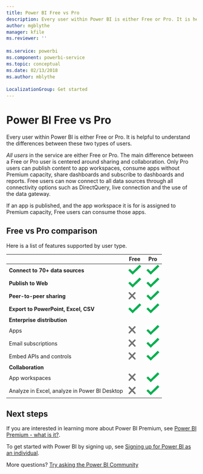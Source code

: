 ```yaml
---
title: Power BI Free vs Pro
description: Every user within Power BI is either Free or Pro. It is helpful to understand the differences between these two types of users..
author: mgblythe
manager: kfile
ms.reviewer: ''

ms.service: powerbi
ms.component: powerbi-service
ms.topic: conceptual
ms.date: 02/13/2018
ms.author: mblythe

LocalizationGroup: Get started
---
```

# Power BI Free vs Pro
Every user within Power BI is either Free or Pro. It is helpful to understand the differences between these two types of users.

*All users* in the service are either Free or Pro. The main difference between a Free or Pro user is centered around sharing and collaboration. Only Pro users can publish content to app workspaces, consume apps without Premium capacity, share dashboards and subscribe to dashboards and reports. Free users can now connect to all data sources through all connectivity options such as DirectQuery, live connection and the use of the data gateway.

If an app is published, and the app workspace it is for is assigned to Premium capacity, Free users can consume those apps.

## Free vs Pro comparison
Here is a list of features supported by user type.

|  | Free | Pro |
| --- | --- | --- |
| **Connect to 70+ data sources** |![](media/service-free-vs-pro/available.png "Available") |![](media/service-free-vs-pro/available.png "Available") |
| **Publish to Web** |![](media/service-free-vs-pro/available.png "Available") |![](media/service-free-vs-pro/available.png "Available") |
| **Peer-to-peer sharing** |![](media/service-free-vs-pro/not-available.png "Not available") |![](media/service-free-vs-pro/available.png "Available") |
| **Export to PowerPoint, Excel, CSV** |![](media/service-free-vs-pro/available.png "Available") |![](media/service-free-vs-pro/available.png "Available") |
| **Enterprise distribution** | | |
| Apps |![](media/service-free-vs-pro/not-available.png "Not available") |![](media/service-free-vs-pro/available.png "Available") |
| Email subscriptions |![](media/service-free-vs-pro/not-available.png "Not available") |![](media/service-free-vs-pro/available.png "Available") |
| Embed APIs and controls |![](media/service-free-vs-pro/not-available.png "Not available") |![](media/service-free-vs-pro/available.png "Available") |
| **Collaboration** | | |
| App workspaces |![](media/service-free-vs-pro/not-available.png "Not available") |![](media/service-free-vs-pro/available.png "Available") |
| Analyze in Excel, analyze in Power BI Desktop |![](media/service-free-vs-pro/not-available.png "Not available") |![](media/service-free-vs-pro/available.png "Available") |

## Next steps
If you are interested in learning more about Power BI Premium, see [Power BI Premium - what is it?](service-premium.md).

To get started with Power BI by signing up, see [Signing up for Power BI as an individual](service-self-service-signup-for-power-bi.md).

More questions? [Try asking the Power BI Community](https://community.powerbi.com/)

